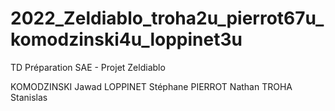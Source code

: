 # 2022_Zeldiablo_troha2u_pierrot67u_komodzinski4u_loppinet3u
TD Préparation SAE - Projet Zeldiablo

KOMODZINSKI Jawad
LOPPINET Stéphane
PIERROT Nathan
TROHA Stanislas
